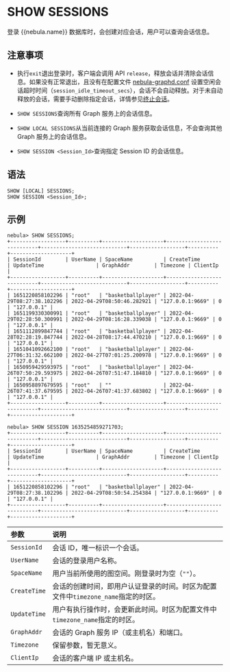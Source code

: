 # SHOW SESSIONS

登录 {{nebula.name}} 数据库时，会创建对应会话，用户可以查询会话信息。

## 注意事项

- 执行`exit`退出登录时，客户端会调用 API `release`，释放会话并清除会话信息。如果没有正常退出，且没有在配置文件 [nebula-graphd.conf](../../../5.configurations-and-logs/1.configurations/3.graph-config.md) 设置空闲会话超时时间（`session_idle_timeout_secs`），会话不会自动释放。对于未自动释放的会话，需要手动删除指定会话，详情参见[终止会话](../../17.query-tuning-statements/2.kill-session.md)。

- `SHOW SESSIONS`查询所有 Graph 服务上的会话信息。

- `SHOW LOCAL SESSIONS`从当前连接的 Graph 服务获取会话信息，不会查询其他 Graph 服务上的会话信息。

- `SHOW SESSION <Session_Id>`查询指定 Session ID 的会话信息。

## 语法

```ngql
SHOW [LOCAL] SESSIONS;
SHOW SESSION <Session_Id>;
```

## 示例

```ngql
nebula> SHOW SESSIONS;
+------------------+----------+--------------------+----------------------------+----------------------------+------------------+----------+--------------------+
| SessionId        | UserName | SpaceName          | CreateTime                 | UpdateTime                 | GraphAddr        | Timezone | ClientIp           |
+------------------+----------+--------------------+----------------------------+----------------------------+------------------+----------+--------------------+
| 1651220858102296 | "root"   | "basketballplayer" | 2022-04-29T08:27:38.102296 | 2022-04-29T08:50:46.282921 | "127.0.0.1:9669" | 0        | "127.0.0.1" |
| 1651199330300991 | "root"   | "basketballplayer" | 2022-04-29T02:28:50.300991 | 2022-04-29T08:16:28.339038 | "127.0.0.1:9669" | 0        | "127.0.0.1" |
| 1651112899847744 | "root"   | "basketballplayer" | 2022-04-28T02:28:19.847744 | 2022-04-28T08:17:44.470210 | "127.0.0.1:9669" | 0        | "127.0.0.1" |
| 1651041092662100 | "root"   | "basketballplayer" | 2022-04-27T06:31:32.662100 | 2022-04-27T07:01:25.200978 | "127.0.0.1:9669" | 0        | "127.0.0.1" |
| 1650959429593975 | "root"   | "basketballplayer" | 2022-04-26T07:50:29.593975 | 2022-04-26T07:51:47.184810 | "127.0.0.1:9669" | 0        | "127.0.0.1" |
| 1650958897679595 | "root"   | ""                 | 2022-04-26T07:41:37.679595 | 2022-04-26T07:41:37.683802 | "127.0.0.1:9669" | 0        | "127.0.0.1" |
+------------------+----------+--------------------+----------------------------+----------------------------+------------------+----------+--------------------+

nebula> SHOW SESSION 1635254859271703;
+------------------+----------+--------------------+----------------------------+----------------------------+------------------+----------+--------------------+
| SessionId        | UserName | SpaceName          | CreateTime                 | UpdateTime                 | GraphAddr        | Timezone | ClientIp           |
+------------------+----------+--------------------+----------------------------+----------------------------+------------------+----------+--------------------+
| 1651220858102296 | "root"   | "basketballplayer" | 2022-04-29T08:27:38.102296 | 2022-04-29T08:50:54.254384 | "127.0.0.1:9669" | 0        | "127.0.0.1" |
+------------------+----------+--------------------+----------------------------+----------------------------+------------------+----------+--------------------+
```

|参数|说明|
|:---|:---|
|`SessionId`|会话 ID，唯一标识一个会话。|
|`UserName`|会话的登录用户名称。|
|`SpaceName`|用户当前所使用的图空间。刚登录时为空（`""`）。|
|`CreateTime`|会话的创建时间，即用户认证登录的时间。时区为配置文件中`timezone_name`指定的时区。|
|`UpdateTime`|用户有执行操作时，会更新此时间。时区为配置文件中`timezone_name`指定的时区。|
|`GraphAddr`|会话的 Graph 服务 IP（或主机名）和端口。|
|`Timezone`|保留参数，暂无意义。|
|`ClientIp`|会话的客户端 IP 或主机名。|



